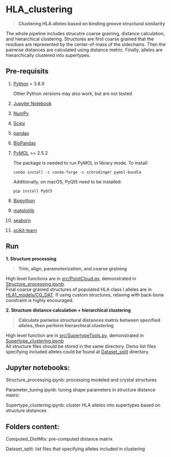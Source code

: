 # HLA_clustering
> **Clustering HLA alleles based on binding groove structural similarity**

The whole pipeline includes strucutre coarse graining, distance calculation, and hierarchical clustering. Structures are first coarse grained that the residues are represented by the center-of-mass of the sidechains. Then the pairwise distances are calculated using distance metric. Finally, alleles are hierarchically clustered into supertypes.

## Pre-requisits
1. [Python](https://www.python.org/) = 3.8.X

    Other Python versions may also work, but are not tested

2. [Jupyter Notebook](https://jupyter.org/)
3. [NumPy](https://numpy.org/)
4. [Scipy](https://scipy.org/)
5. [pandas](https://pandas.pydata.org/)
6. [BioPandas](http://rasbt.github.io/biopandas/)
7. [PyMOL](https://pymol.org) >= 2.5.2

    The package is needed to run PyMOL in library mode. To install:

    ```
    conda install -c conda-forge -c schrodinger pymol-bundle
    ```
    Additionally, on macOS, PyQt5 need to be installed:

    ```
    pip install PyQt5
    ```
    
8. [Biopython](https://biopython.org/)
9. [matplotlib](https://matplotlib.org/)
10. [seaborn](https://seaborn.pydata.org/)
11. [scikit-learn](https://scikit-learn.org/)

## Run
**1. Structure processing**
> **Trim, align, parameterization, and coarse graining**

High level functions are in [src/PointCloud.py](src/PointCloud.py), demonstrated in [Structure_processing.ipynb](Structure_processing.ipynb).\
Final coarse grained structures of populated HLA class I alleles are in [HLA1_models/CG_DAT](HLA1_models/CG_DAT). If using custom structures, relaxing with back-bone constraint is highly encouraged.

**2. Structure distance calculation + hierarchical clustering**
> **Calculate pariwise structural distances matrix between specified alleles, then perform hierarchical clustering**

High level function are in [src/SupertypeTools.py](src/SupertypeTools.py), demonstrated in [Supertype_clustering.ipynb](Supertype_clustering.ipynb)\
All structure files should be stored in the same directory. Demo list files specifying included alleles could be found at [Dataset_split](Dataset_split) directory.

## Jupyter notebooks:

  Structure_processing.ipynb: processing modeled and crystal structures

  Parameter_tuning.ipynb: tuning shape parameters in structure distance metric

  Supertype_clustering.ipynb: cluster HLA alleles into supertypes based on structure distances

## Folders content:

  Computed_DistMtx: pre-computed distance matrix

  Dataset_split: list files that specifying alleles included in clustering
